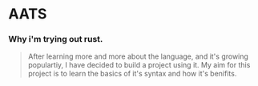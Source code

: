 # AATS

### Why i'm trying out rust. 
> After learning more and more about the language, and it's growing populartiy, I have decided to build a project using it. My aim for this project is to learn the basics of it's syntax and how it's benifits.
